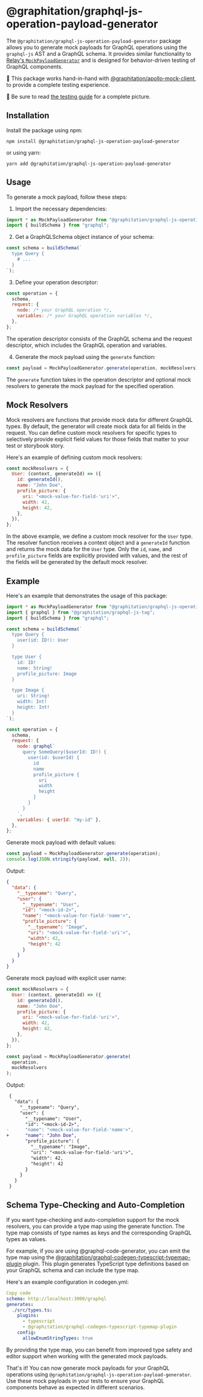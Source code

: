 # @graphitation/graphql-js-operation-payload-generator

The `@graphitation/graphql-js-operation-payload-generator` package allows you to generate mock payloads for GraphQL operations using the `graphql-js` AST and a GraphQL schema. It provides similar functionality to [Relay's `MockPayloadGenerator`](https://relay.dev/docs/guides/testing-relay-components/#mock-payload-generator-and-the-relay_test_operation-directive) and is designed for behavior-driven testing of GraphQL components.

🤝 This package works hand-in-hand with [@graphitation/apollo-mock-client](../apollo-mock-client), to provide a complete testing experience.

📝 Be sure to read [the testing guide](https://microsoft.github.io/graphitation/docs/learn-graphql/guides/testing-components-with-graphql) for a complete picture.

## Installation

Install the package using npm:

```shell
npm install @graphitation/graphql-js-operation-payload-generator
```

or using yarn:

```shell
yarn add @graphitation/graphql-js-operation-payload-generator
```

## Usage

To generate a mock payload, follow these steps:

1. Import the necessary dependencies:

```js
import * as MockPayloadGenerator from "@graphitation/graphql-js-operation-payload-generator";
import { buildSchema } from "graphql";
```

2. Get a GraphQLSchema object instance of your schema:

```js
const schema = buildSchema(`
  type Query {
    # ...
  }
`);
```

3. Define your operation descriptor:

```js
const operation = {
  schema,
  request: {
    node: /* your GraphQL operation */,
    variables: /* your GraphQL operation variables */,
  },
};
```

The operation descriptor consists of the GraphQL schema and the request descriptor, which includes the GraphQL operation and variables.

4. Generate the mock payload using the `generate` function:

```js
const payload = MockPayloadGenerator.generate(operation, mockResolvers);
```

The `generate` function takes in the operation descriptor and optional mock resolvers to generate the mock payload for the specified operation.

## Mock Resolvers

Mock resolvers are functions that provide mock data for different GraphQL types. By default, the generator will create mock data for all fields in the request. You can define custom mock resolvers for specific types to selectively provide explicit field values for those fields that matter to your test or storybook story.

Here's an example of defining custom mock resolvers:

```js
const mockResolvers = {
  User: (context, generateId) => ({
    id: generateId(),
    name: "John Doe",
    profile_picture: {
      uri: "<mock-value-for-field-'uri'>",
      width: 42,
      height: 42,
    },
  }),
};
```

In the above example, we define a custom mock resolver for the `User` type. The resolver function receives a context object and a `generateId` function and returns the mock data for the `User` type. Only the `id`, `name`, and `profile_picture` fields are explicitly provided with values, and the rest of the fields will be generated by the default mock resolver.

## Example

Here's an example that demonstrates the usage of this package:

```js
import * as MockPayloadGenerator from "@graphitation/graphql-js-operation-payload-generator";
import { graphql } from "@graphitation/graphql-js-tag";
import { buildSchema } from "graphql";

const schema = buildSchema(`
  type Query {
    user(id: ID!): User
  }

  type User {
    id: ID!
    name: String!
    profile_picture: Image
  }

  type Image {
    uri: String!
    width: Int!
    height: Int!
  }
`);

const operation = {
  schema,
  request: {
    node: graphql`
      query SomeQuery($userId: ID!) {
        user(id: $userId) {
          id
          name
          profile_picture {
            uri
            width
            height
          }
        }
      }
    `,
    variables: { userId: "my-id" },
  },
};
```

Generate mock payload with default values:

```js
const payload = MockPayloadGenerator.generate(operation);
console.log(JSON.stringify(payload, null, 2));
```

Output:

```json
{
  "data": {
    "__typename": "Query",
    "user": {
      "__typename": "User",
      "id": "<mock-id-2>",
      "name": "<mock-value-for-field-'name'>",
      "profile_picture": {
        "__typename": "Image",
        "uri": "<mock-value-for-field-'uri'>",
        "width": 42,
        "height": 42
      }
    }
  }
}
```

Generate mock payload with explicit user name:

```js
const mockResolvers = {
  User: (context, generateId) => ({
    id: generateId(),
    name: "John Doe",
    profile_picture: {
      uri: "<mock-value-for-field-'uri'>",
      width: 42,
      height: 42,
    },
  }),
};

const payload = MockPayloadGenerator.generate(
  operation,
  mockResolvers
);
```

Output:

```diff
 {
   "data": {
     "__typename": "Query",
     "user": {
       "__typename": "User",
       "id": "<mock-id-2>",
-      "name": "<mock-value-for-field-'name'>",
+      "name": "John Doe",
       "profile_picture": {
         "__typename": "Image",
         "uri": "<mock-value-for-field-'uri'>",
         "width": 42,
         "height": 42
       }
     }
   }
 }
```

## Schema Type-Checking and Auto-Completion

If you want type-checking and auto-completion support for the mock resolvers, you can provide a type map using the generate function. The type map consists of type names as keys and the corresponding GraphQL types as values.

For example, if you are using @graphql-code-generator, you can emit the type map using the [@graphitation/graphql-codegen-typescript-typemap-plugin](../graphql-codegen-typescript-typemap-plugin) plugin. This plugin generates TypeScript type definitions based on your GraphQL schema and can include the type map.

Here's an example configuration in codegen.yml:

```yml
Copy code
schema: http://localhost:3000/graphql
generates:
  ./src/types.ts:
    plugins:
      - typescript
      - @graphitation/graphql-codegen-typescript-typemap-plugin
    config:
      allowEnumStringTypes: true
```

By providing the type map, you can benefit from improved type safety and editor support when working with the generated mock payloads.

That's it! You can now generate mock payloads for your GraphQL operations using `@graphitation/graphql-js-operation-payload-generator`. Use these mock payloads in your tests to ensure your GraphQL components behave as expected in different scenarios.
